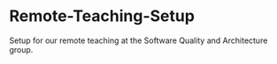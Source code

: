 # Remote-Teaching-Setup
Setup for our remote teaching at the Software Quality and Architecture group.
